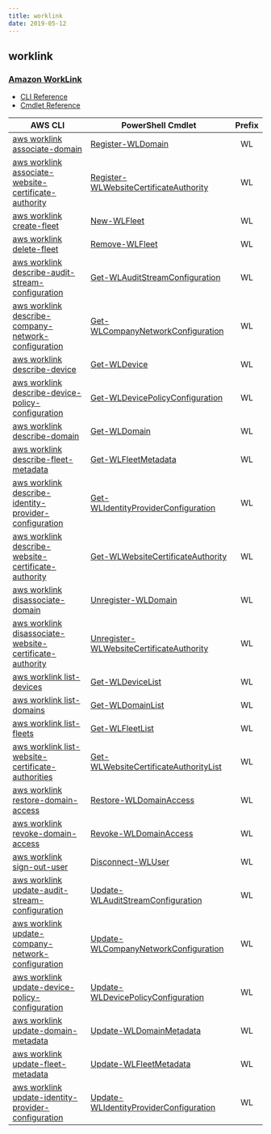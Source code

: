 ```yaml
---
title: worklink
date: 2019-05-12
---
```


## worklink

### [Amazon WorkLink](https://aws.amazon.com/worklink/)

* [CLI Reference](https://docs.aws.amazon.com/cli/latest/reference/worklink/index.html)
* [Cmdlet Reference](https://docs.aws.amazon.com/powershell/latest/reference/items/Amazon_WorkLink_cmdlets.html)

|AWS CLI|PowerShell Cmdlet|Prefix|
|----|----|:--:|
|[aws worklink associate-domain](https://docs.aws.amazon.com/cli/latest/reference/worklink/associate-domain.html)|[Register-WLDomain](https://docs.aws.amazon.com/powershell/latest/reference/items/Register-WLDomain.html)|WL|
|[aws worklink associate-website-certificate-authority](https://docs.aws.amazon.com/cli/latest/reference/worklink/associate-website-certificate-authority.html)|[Register-WLWebsiteCertificateAuthority](https://docs.aws.amazon.com/powershell/latest/reference/items/Register-WLWebsiteCertificateAuthority.html)|WL|
|[aws worklink create-fleet](https://docs.aws.amazon.com/cli/latest/reference/worklink/create-fleet.html)|[New-WLFleet](https://docs.aws.amazon.com/powershell/latest/reference/items/New-WLFleet.html)|WL|
|[aws worklink delete-fleet](https://docs.aws.amazon.com/cli/latest/reference/worklink/delete-fleet.html)|[Remove-WLFleet](https://docs.aws.amazon.com/powershell/latest/reference/items/Remove-WLFleet.html)|WL|
|[aws worklink describe-audit-stream-configuration](https://docs.aws.amazon.com/cli/latest/reference/worklink/describe-audit-stream-configuration.html)|[Get-WLAuditStreamConfiguration](https://docs.aws.amazon.com/powershell/latest/reference/items/Get-WLAuditStreamConfiguration.html)|WL|
|[aws worklink describe-company-network-configuration](https://docs.aws.amazon.com/cli/latest/reference/worklink/describe-company-network-configuration.html)|[Get-WLCompanyNetworkConfiguration](https://docs.aws.amazon.com/powershell/latest/reference/items/Get-WLCompanyNetworkConfiguration.html)|WL|
|[aws worklink describe-device](https://docs.aws.amazon.com/cli/latest/reference/worklink/describe-device.html)|[Get-WLDevice](https://docs.aws.amazon.com/powershell/latest/reference/items/Get-WLDevice.html)|WL|
|[aws worklink describe-device-policy-configuration](https://docs.aws.amazon.com/cli/latest/reference/worklink/describe-device-policy-configuration.html)|[Get-WLDevicePolicyConfiguration](https://docs.aws.amazon.com/powershell/latest/reference/items/Get-WLDevicePolicyConfiguration.html)|WL|
|[aws worklink describe-domain](https://docs.aws.amazon.com/cli/latest/reference/worklink/describe-domain.html)|[Get-WLDomain](https://docs.aws.amazon.com/powershell/latest/reference/items/Get-WLDomain.html)|WL|
|[aws worklink describe-fleet-metadata](https://docs.aws.amazon.com/cli/latest/reference/worklink/describe-fleet-metadata.html)|[Get-WLFleetMetadata](https://docs.aws.amazon.com/powershell/latest/reference/items/Get-WLFleetMetadata.html)|WL|
|[aws worklink describe-identity-provider-configuration](https://docs.aws.amazon.com/cli/latest/reference/worklink/describe-identity-provider-configuration.html)|[Get-WLIdentityProviderConfiguration](https://docs.aws.amazon.com/powershell/latest/reference/items/Get-WLIdentityProviderConfiguration.html)|WL|
|[aws worklink describe-website-certificate-authority](https://docs.aws.amazon.com/cli/latest/reference/worklink/describe-website-certificate-authority.html)|[Get-WLWebsiteCertificateAuthority](https://docs.aws.amazon.com/powershell/latest/reference/items/Get-WLWebsiteCertificateAuthority.html)|WL|
|[aws worklink disassociate-domain](https://docs.aws.amazon.com/cli/latest/reference/worklink/disassociate-domain.html)|[Unregister-WLDomain](https://docs.aws.amazon.com/powershell/latest/reference/items/Unregister-WLDomain.html)|WL|
|[aws worklink disassociate-website-certificate-authority](https://docs.aws.amazon.com/cli/latest/reference/worklink/disassociate-website-certificate-authority.html)|[Unregister-WLWebsiteCertificateAuthority](https://docs.aws.amazon.com/powershell/latest/reference/items/Unregister-WLWebsiteCertificateAuthority.html)|WL|
|[aws worklink list-devices](https://docs.aws.amazon.com/cli/latest/reference/worklink/list-devices.html)|[Get-WLDeviceList](https://docs.aws.amazon.com/powershell/latest/reference/items/Get-WLDeviceList.html)|WL|
|[aws worklink list-domains](https://docs.aws.amazon.com/cli/latest/reference/worklink/list-domains.html)|[Get-WLDomainList](https://docs.aws.amazon.com/powershell/latest/reference/items/Get-WLDomainList.html)|WL|
|[aws worklink list-fleets](https://docs.aws.amazon.com/cli/latest/reference/worklink/list-fleets.html)|[Get-WLFleetList](https://docs.aws.amazon.com/powershell/latest/reference/items/Get-WLFleetList.html)|WL|
|[aws worklink list-website-certificate-authorities](https://docs.aws.amazon.com/cli/latest/reference/worklink/list-website-certificate-authorities.html)|[Get-WLWebsiteCertificateAuthorityList](https://docs.aws.amazon.com/powershell/latest/reference/items/Get-WLWebsiteCertificateAuthorityList.html)|WL|
|[aws worklink restore-domain-access](https://docs.aws.amazon.com/cli/latest/reference/worklink/restore-domain-access.html)|[Restore-WLDomainAccess](https://docs.aws.amazon.com/powershell/latest/reference/items/Restore-WLDomainAccess.html)|WL|
|[aws worklink revoke-domain-access](https://docs.aws.amazon.com/cli/latest/reference/worklink/revoke-domain-access.html)|[Revoke-WLDomainAccess](https://docs.aws.amazon.com/powershell/latest/reference/items/Revoke-WLDomainAccess.html)|WL|
|[aws worklink sign-out-user](https://docs.aws.amazon.com/cli/latest/reference/worklink/sign-out-user.html)|[Disconnect-WLUser](https://docs.aws.amazon.com/powershell/latest/reference/items/Disconnect-WLUser.html)|WL|
|[aws worklink update-audit-stream-configuration](https://docs.aws.amazon.com/cli/latest/reference/worklink/update-audit-stream-configuration.html)|[Update-WLAuditStreamConfiguration](https://docs.aws.amazon.com/powershell/latest/reference/items/Update-WLAuditStreamConfiguration.html)|WL|
|[aws worklink update-company-network-configuration](https://docs.aws.amazon.com/cli/latest/reference/worklink/update-company-network-configuration.html)|[Update-WLCompanyNetworkConfiguration](https://docs.aws.amazon.com/powershell/latest/reference/items/Update-WLCompanyNetworkConfiguration.html)|WL|
|[aws worklink update-device-policy-configuration](https://docs.aws.amazon.com/cli/latest/reference/worklink/update-device-policy-configuration.html)|[Update-WLDevicePolicyConfiguration](https://docs.aws.amazon.com/powershell/latest/reference/items/Update-WLDevicePolicyConfiguration.html)|WL|
|[aws worklink update-domain-metadata](https://docs.aws.amazon.com/cli/latest/reference/worklink/update-domain-metadata.html)|[Update-WLDomainMetadata](https://docs.aws.amazon.com/powershell/latest/reference/items/Update-WLDomainMetadata.html)|WL|
|[aws worklink update-fleet-metadata](https://docs.aws.amazon.com/cli/latest/reference/worklink/update-fleet-metadata.html)|[Update-WLFleetMetadata](https://docs.aws.amazon.com/powershell/latest/reference/items/Update-WLFleetMetadata.html)|WL|
|[aws worklink update-identity-provider-configuration](https://docs.aws.amazon.com/cli/latest/reference/worklink/update-identity-provider-configuration.html)|[Update-WLIdentityProviderConfiguration](https://docs.aws.amazon.com/powershell/latest/reference/items/Update-WLIdentityProviderConfiguration.html)|WL|

